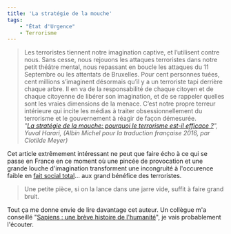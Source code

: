```yaml
---
title: 'La stratégie de la mouche'
tags:
    - "État d'Urgence"
    - Terrorisme
---
```


> Les terroristes tiennent notre imagination captive, et l’utilisent contre
> nous. Sans cesse, nous rejouons les attaques terroristes dans notre petit
> théâtre mental, nous repassant en boucle les attaques du 11 Septembre ou les
> attentats de Bruxelles. Pour cent personnes tuées, cent millions s’imaginent
> désormais qu’il y a un terroriste tapi derrière chaque arbre. Il en va de la
> responsabilité de chaque citoyen et de chaque citoyenne de libérer son
> imagination, et de se rappeler quelles sont les vraies dimensions de la
> menace. C’est notre propre terreur intérieure qui incite les médias à traiter
> obsessionnellement du terrorisme et le gouvernement à réagir de façon
> démesurée.  
> <cite>"[La stratégie de la mouche: pourquoi le terrorisme est-il efficace ?](http://bibliobs.nouvelobs.com/idees/20160331.OBS7480/la-strategie-de-la-mouche-comment-quelques-terroristes-font-trembler-les-grandes-nations.html)",
> Yuval Harari, (Albin Michel pour la traduction française 2016, par Clotilde
> Meyer)</cite>

Cet article extrêmement intéressant ne peut que faire écho à ce qui se passe en
France en ce moment où une pincée de provocation et une grande louche
d'imagination transforment une incongruité à l'occurence faible en
[fait social total](https://fr.wikipedia.org/wiki/Fait_social_total)… aux grand
bénéfice des terroristes.

> Une petite pièce, si on la lance dans une jarre vide, suffit à faire grand
> bruit.

Tout ça me donne envie de lire davantage cet auteur. Un collègue m'a conseillé
"[Sapiens : une brève histoire de l'humanité](http://www.albin-michel.fr/ouvrages/sapiens-9782226257017)",
je vais probablement l'écouter.
